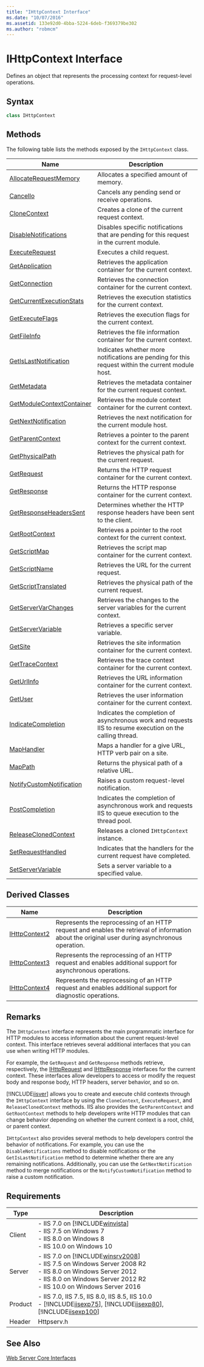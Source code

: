 ```yaml
---
title: "IHttpContext Interface"
ms.date: "10/07/2016"
ms.assetid: 133e92d0-4bba-5224-6deb-f369379be302
ms.author: "robmcm"
---
```

# IHttpContext Interface

Defines an object that represents the processing context for request-level operations.  
  
## Syntax  
  
```cpp  
class IHttpContext  
```  
  
## Methods  

 The following table lists the methods exposed by the `IHttpContext` class.  
  
|Name|Description|  
|----------|-----------------|  
|[AllocateRequestMemory](../../web-development-reference/native-code-api-reference/ihttpcontext-allocaterequestmemory-method.md)|Allocates a specified amount of memory.|  
|[CancelIo](../../web-development-reference/native-code-api-reference/ihttpcontext-cancelio-method.md)|Cancels any pending send or receive operations.|  
|[CloneContext](../../web-development-reference/native-code-api-reference/ihttpcontext-clonecontext-method.md)|Creates a clone of the current request context.|  
|[DisableNotifications](../../web-development-reference/native-code-api-reference/ihttpcontext-disablenotifications-method.md)|Disables specific notifications that are pending for this request in the current module.|  
|[ExecuteRequest](../../web-development-reference/native-code-api-reference/ihttpcontext-executerequest-method.md)|Executes a child request.|  
|[GetApplication](../../web-development-reference/native-code-api-reference/ihttpcontext-getapplication-method.md)|Retrieves the application container for the current context.|  
|[GetConnection](../../web-development-reference/native-code-api-reference/ihttpcontext-getconnection-method.md)|Retrieves the connection container for the current context.|  
|[GetCurrentExecutionStats](../../web-development-reference/native-code-api-reference/ihttpcontext-getcurrentexecutionstats-method.md)|Retrieves the execution statistics for the current context.|  
|[GetExecuteFlags](../../web-development-reference/native-code-api-reference/ihttpcontext-getexecuteflags-method.md)|Retrieves the execution flags for the current context.|  
|[GetFileInfo](../../web-development-reference/native-code-api-reference/ihttpcontext-getfileinfo-method.md)|Retrieves the file information container for the current context.|  
|[GetIsLastNotification](../../web-development-reference/native-code-api-reference/ihttpcontext-getislastnotification-method.md)|Indicates whether more notifications are pending for this request within the current module host.|  
|[GetMetadata](../../web-development-reference/native-code-api-reference/ihttpcontext-getmetadata-method.md)|Retrieves the metadata container for the current request context.|  
|[GetModuleContextContainer](../../web-development-reference/native-code-api-reference/ihttpcontext-getmodulecontextcontainer-method.md)|Retrieves the module context container for the current context.|  
|[GetNextNotification](../../web-development-reference/native-code-api-reference/ihttpcontext-getnextnotification-method.md)|Retrieves the next notification for the current module host.|  
|[GetParentContext](../../web-development-reference/native-code-api-reference/ihttpcontext-getparentcontext-method.md)|Retrieves a pointer to the parent context for the current context.|  
|[GetPhysicalPath](../../web-development-reference/native-code-api-reference/ihttpcontext-getphysicalpath-method.md)|Retrieves the physical path for the current request.|  
|[GetRequest](../../web-development-reference/native-code-api-reference/ihttpcontext-getrequest-method.md)|Returns the HTTP request container for the current context.|  
|[GetResponse](../../web-development-reference/native-code-api-reference/ihttpcontext-getresponse-method.md)|Returns the HTTP response container for the current context.|  
|[GetResponseHeadersSent](../../web-development-reference/native-code-api-reference/ihttpcontext-getresponseheaderssent-method.md)|Determines whether the HTTP response headers have been sent to the client.|  
|[GetRootContext](../../web-development-reference/native-code-api-reference/ihttpcontext-getrootcontext-method.md)|Retrieves a pointer to the root context for the current context.|  
|[GetScriptMap](../../web-development-reference/native-code-api-reference/ihttpcontext-getscriptmap-method.md)|Retrieves the script map container for the current context.|  
|[GetScriptName](../../web-development-reference/native-code-api-reference/ihttpcontext-getscriptname-method.md)|Retrieves the URL for the current request.|  
|[GetScriptTranslated](../../web-development-reference/native-code-api-reference/ihttpcontext-getscripttranslated-method.md)|Retrieves the physical path of the current request.|  
|[GetServerVarChanges](../../web-development-reference/native-code-api-reference/ihttpcontext-getservervarchanges-method.md)|Retrieves the changes to the server variables for the current context.|  
|[GetServerVariable](../../web-development-reference/native-code-api-reference/ihttpcontext-getservervariable-method.md)|Retrieves a specific server variable.|  
|[GetSite](../../web-development-reference/native-code-api-reference/ihttpcontext-getsite-method.md)|Retrieves the site information container for the current context.|  
|[GetTraceContext](../../web-development-reference/native-code-api-reference/ihttpcontext-gettracecontext-method.md)|Retrieves the trace context container for the current context.|  
|[GetUrlInfo](../../web-development-reference/native-code-api-reference/ihttpcontext-geturlinfo-method.md)|Retrieves the URL information container for the current context.|  
|[GetUser](../../web-development-reference/native-code-api-reference/ihttpcontext-getuser-method.md)|Retrieves the user information container for the current context.|  
|[IndicateCompletion](../../web-development-reference/native-code-api-reference/ihttpcontext-indicatecompletion-method.md)|Indicates the completion of asynchronous work and requests IIS to resume execution on the calling thread.|  
|[MapHandler](../../web-development-reference/native-code-api-reference/ihttpcontext-maphandler-method.md)|Maps a handler for a give URL, HTTP verb pair on a site.|  
|[MapPath](../../web-development-reference/native-code-api-reference/ihttpcontext-mappath-method.md)|Returns the physical path of a relative URL.|  
|[NotifyCustomNotification](../../web-development-reference/native-code-api-reference/ihttpcontext-notifycustomnotification-method.md)|Raises a custom request-level notification.|  
|[PostCompletion](../../web-development-reference/native-code-api-reference/ihttpcontext-postcompletion-method.md)|Indicates the completion of asynchronous work and requests IIS to queue execution to the thread pool.|  
|[ReleaseClonedContext](../../web-development-reference/native-code-api-reference/ihttpcontext-releaseclonedcontext-method.md)|Releases a cloned `IHttpContext` instance.|  
|[SetRequestHandled](../../web-development-reference/native-code-api-reference/ihttpcontext-setrequesthandled-method.md)|Indicates that the handlers for the current request have completed.|  
|[SetServerVariable](../../web-development-reference/native-code-api-reference/ihttpcontext-setservervariable-method.md)|Sets a server variable to a specified value.|  
  
## Derived Classes  
  
|Name|Description|  
|----------|-----------------|  
|[IHttpContext2](../../web-development-reference/native-code-api-reference/ihttpcontext2-interface.md)|Represents the reprocessing of an HTTP request and enables the retrieval of information about the original user during asynchronous operation.|  
|[IHttpContext3](../../web-development-reference/native-code-api-reference/ihttpcontext3-interface.md)|Represents the reprocessing of an HTTP request and enables additional support for asynchronous operations.|  
|[IHttpContext4](../../web-development-reference/native-code-api-reference/ihttpcontext4-interface.md)|Represents the reprocessing of an HTTP request and enables additional support for diagnostic operations.|  
  
## Remarks  

 The `IHttpContext` interface represents the main programmatic interface for HTTP modules to access information about the current request-level context. This interface retrieves several additional interfaces that you can use when writing HTTP modules.  
  
 For example, the `GetRequest` and `GetResponse` methods retrieve, respectively, the [IHttpRequest](../../web-development-reference/native-code-api-reference/ihttprequest-interface.md) and [IHttpResponse](../../web-development-reference/native-code-api-reference/ihttpresponse-interface.md) interfaces for the current context. These interfaces allow developers to access or modify the request body and response body, HTTP headers, server behavior, and so on.  
  
 [!INCLUDE[iisver](../../wmi-provider/includes/iisver-md.md)] allows you to create and execute child contexts through the `IHttpContext` interface by using the `CloneContext`, `ExecuteRequest`, and `ReleaseClonedContext` methods. IIS also provides the `GetParentContext` and `GetRootContext` methods to help developers write HTTP modules that can change behavior depending on whether the current context is a root, child, or parent context.  
  
 `IHttpContext` also provides several methods to help developers control the behavior of notifications. For example, you can use the `DisableNotifications` method to disable notifications or the `GetIsLastNotification` method to determine whether there are any remaining notifications. Additionally, you can use the `GetNextNotification` method to merge notifications or the `NotifyCustomNotification` method to raise a custom notification.  
  
## Requirements  
  
|Type|Description|  
|----------|-----------------|  
|Client|-   IIS 7.0 on [!INCLUDE[winvista](../../wmi-provider/includes/winvista-md.md)]<br />-   IIS 7.5 on Windows 7<br />-   IIS 8.0 on Windows 8<br />-   IIS 10.0 on Windows 10|  
|Server|-   IIS 7.0 on [!INCLUDE[winsrv2008](../../wmi-provider/includes/winsrv2008-md.md)]<br />-   IIS 7.5 on Windows Server 2008 R2<br />-   IIS 8.0 on Windows Server 2012<br />-   IIS 8.0 on Windows Server 2012 R2<br />-   IIS 10.0 on Windows Server 2016|  
|Product|-   IIS 7.0, IIS 7.5, IIS 8.0, IIS 8.5, IIS 10.0<br />-   [!INCLUDE[iisexp75](../../web-development-reference/native-code-api-reference/includes/iisexp75-md.md)], [!INCLUDE[iisexp80](../../web-development-reference/native-code-api-reference/includes/iisexp80-md.md)], [!INCLUDE[iisexp100](../../web-development-reference/native-code-api-reference/includes/iisexp100-md.md)]|  
|Header|Httpserv.h|  
  
## See Also  

 [Web Server Core Interfaces](../../web-development-reference/native-code-api-reference/web-server-core-interfaces.md)
